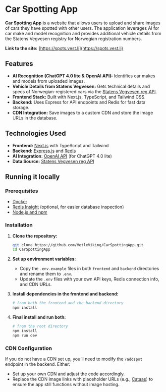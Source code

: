 # Car Spotting App

**Car Spotting App** is a website that allows users to upload and share images of cars they have spotted with other users. The application leverages AI for car make and model recognition and provides additional vehicle details from the Statens Vegvesen registry for Norwegian registration numbers.

**Link to the site:** [https://spots.vest.li](https://spots.vest.li)

## Features

- **AI Recognition (ChatGPT 4.0 lite & OpenAI API):** Identifies car makes and models from uploaded images.
- **Vehicle Details from Statens Vegvesen:** Gets technical details and specs of Norwegian-registered cars via the [Statens Vegvesen reg API](https://www.vegvesen.no/om-oss/om-organisasjonen/apne-data/et-utvalg-apne-data/api-for-tekniske-kjoretoyopplysninger/).
- **Frontend Stack:** Built with Next.js, TypeScript, and Tailwind CSS.
- **Backend:** Uses Express for API endpoints and Redis for fast data storage.
- **CDN Integration:** Save images to a custom CDN and store the image URLs in the database.

## Technologies Used

- **Frontend:** [Next.js](https://nextjs.org/) with TypeScript and Tailwind
- **Backend:** [Express.js](https://expressjs.com/) and [Redis](https://redis.io/)
- **AI Integration:** [OpenAI API](https://platform.openai.com/api-keys) (for ChatGPT 4.0 lite)
- **Data Source:** [Statens Vegvesen reg API](https://www.vegvesen.no/om-oss/om-organisasjonen/apne-data/et-utvalg-apne-data/api-for-tekniske-kjoretoyopplysninger/)

## Running it locally

### Prerequisites

- [Docker](https://docs.docker.com/get-docker/)
- [Redis Insight](https://redis.com/redis-enterprise/redis-insight/) (optional, for easier database inspection)
- [Node.js and npm](https://nodejs.org/)

### Installation

1. **Clone the repository:**
   ```bash
   git clone https://github.com/VetleViking/CarSpottingApp.git
   cd CarSpottingApp
   ```

2. **Set up environment variables:**
   - Copy the `.env.example` files in both `frontend` and `backend` directories and rename them to `.env`.
   - Update the `.env` files with your own API keys, Redis connection info, and CDN URLs.

3. **Install dependencies in the frontend and backend:**
   ```bash
   # from both the frontend and the backend directory
   npm install
   ```

4. **Final install and run both:**
   ```bash
   # from the root directory
   npm install
   npm run dev
   ```

### CDN Configuration

If you do not have a CDN set up, you’ll need to modify the `/addspot` endpoint in the backend. Either:

- Set up your own CDN and adjust the code accordingly.
- Replace the CDN image links with placeholder URLs (e.g., [Cataas](https://cataas.com/cat)) to ensure the app still functions without image hosting.
